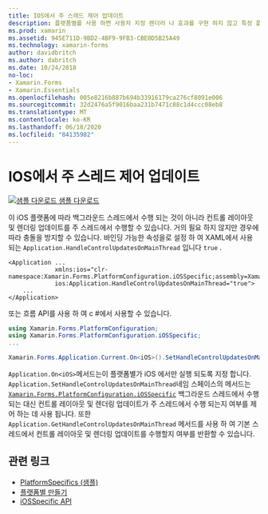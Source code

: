 ```yaml
---
title: IOS에서 주 스레드 제어 업데이트
description: 플랫폼별를 사용 하면 사용자 지정 렌더러 나 효과를 구현 하지 않고 특정 플랫폼 에서만 사용할 수 있는 기능을 사용할 수 있습니다. 이 문서에서는 기본 스레드에서 컨트롤 레이아웃 및 렌더링 업데이트를 수행할 수 있도록 하는 iOS 플랫폼별를 사용 하는 방법을 설명 합니다.
ms.prod: xamarin
ms.assetid: 945E711D-9BD2-4BF9-9FB3-CBE0D5B25A49
ms.technology: xamarin-forms
author: davidbritch
ms.author: dabritch
ms.date: 10/24/2018
no-loc:
- Xamarin.Forms
- Xamarin.Essentials
ms.openlocfilehash: 005e8216b887b694b33916179ca276cf8091e006
ms.sourcegitcommit: 32d2476a5f9016baa231b7471c88c1d4ccc08eb8
ms.translationtype: MT
ms.contentlocale: ko-KR
ms.lasthandoff: 06/18/2020
ms.locfileid: "84135982"
---
```

# <a name="main-thread-control-updates-on-ios"></a>IOS에서 주 스레드 제어 업데이트

[![샘플 다운로드](~/media/shared/download.png) 샘플 다운로드](https://docs.microsoft.com/samples/xamarin/xamarin-forms-samples/userinterface-platformspecifics)

이 iOS 플랫폼에 따라 백그라운드 스레드에서 수행 되는 것이 아니라 컨트롤 레이아웃 및 렌더링 업데이트를 주 스레드에서 수행할 수 있습니다. 거의 필요 하지 않지만 경우에 따라 충돌을 방지할 수 있습니다. 바인딩 가능한 속성을로 설정 하 여 XAML에서 사용 되는 `Application.HandleControlUpdatesOnMainThread` 입니다 `true` .

```xaml
<Application ...
             xmlns:ios="clr-namespace:Xamarin.Forms.PlatformConfiguration.iOSSpecific;assembly=Xamarin.Forms.Core"
             ios:Application.HandleControlUpdatesOnMainThread="true">
    ...
</Application>
```

또는 흐름 API를 사용 하 여 c #에서 사용할 수 있습니다.

```csharp
using Xamarin.Forms.PlatformConfiguration;
using Xamarin.Forms.PlatformConfiguration.iOSSpecific;
...

Xamarin.Forms.Application.Current.On<iOS>().SetHandleControlUpdatesOnMainThread(true);
```

`Application.On<iOS>`메서드는이 플랫폼별가 iOS 에서만 실행 되도록 지정 합니다. `Application.SetHandleControlUpdatesOnMainThread`네임 스페이스의 메서드는 [`Xamarin.Forms.PlatformConfiguration.iOSSpecific`](xref:Xamarin.Forms.PlatformConfiguration.iOSSpecific) 백그라운드 스레드에서 수행 되는 대신 컨트롤 레이아웃 및 렌더링 업데이트가 주 스레드에서 수행 되는지 여부를 제어 하는 데 사용 됩니다. 또한 `Application.GetHandleControlUpdatesOnMainThread` 메서드를 사용 하 여 기본 스레드에서 컨트롤 레이아웃 및 렌더링 업데이트를 수행할지 여부를 반환할 수 있습니다.

## <a name="related-links"></a>관련 링크

- [PlatformSpecifics (샘플)](https://docs.microsoft.com/samples/xamarin/xamarin-forms-samples/userinterface-platformspecifics)
- [플랫폼별 만들기](~/xamarin-forms/platform/platform-specifics/index.md#creating-platform-specifics)
- [iOSSpecific API](xref:Xamarin.Forms.PlatformConfiguration.iOSSpecific)
